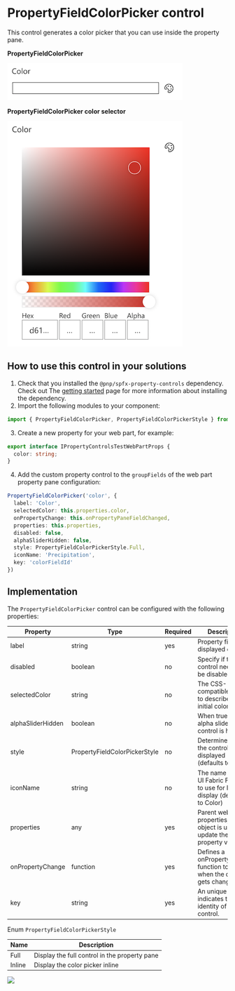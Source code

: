 # PropertyFieldColorPicker control

This control generates a color picker that you can use inside the property pane.

**PropertyFieldColorPicker**

![Color picker initial](../assets/colorpicker-initial.png)

**PropertyFieldColorPicker color selector**

![Color picker select color](../assets/colorpicker-selector.png)

## How to use this control in your solutions

1. Check that you installed the `@pnp/spfx-property-controls` dependency. Check out The [getting started](../#getting-started) page for more information about installing the dependency.
2. Import the following modules to your component:

```TypeScript
import { PropertyFieldColorPicker, PropertyFieldColorPickerStyle } from '@pnp/spfx-property-controls/lib/PropertyFieldColorPicker';
```

3. Create a new property for your web part, for example:

```TypeScript
export interface IPropertyControlsTestWebPartProps {
  color: string;
}
```

4. Add the custom property control to the `groupFields` of the web part property pane configuration:

```TypeScript
PropertyFieldColorPicker('color', {
  label: 'Color',
  selectedColor: this.properties.color,
  onPropertyChange: this.onPropertyPaneFieldChanged,
  properties: this.properties,
  disabled: false,
  alphaSliderHidden: false,
  style: PropertyFieldColorPickerStyle.Full,
  iconName: 'Precipitation',
  key: 'colorFieldId'
})
```

## Implementation

The `PropertyFieldColorPicker` control can be configured with the following properties:

| Property | Type | Required | Description |
| ---- | ---- | ---- | ---- |
| label | string | yes | Property field label displayed on top. |
| disabled | boolean | no | Specify if the control needs to be disabled. |
| selectedColor | string | no | The CSS-compatible string to describe the initial color |
| alphaSliderHidden | boolean | no | When true, the alpha slider control is hidden |
| style | PropertyFieldColorPickerStyle | no | Determines how the control is displayed (defaults to inline) |
| iconName | string | no | The name of the UI Fabric Font Icon to use for Inline display (defaults to Color) |
| properties | any | yes | Parent web part properties, this object is use to update the property value.  |
| onPropertyChange | function | yes | Defines a onPropertyChange function to raise when the date gets changed. |
| key | string | yes | An unique key that indicates the identity of this control. |

Enum `PropertyFieldColorPickerStyle`

| Name | Description |
| ---- | ---- |
| Full | Display the full control in the property pane |
| Inline | Display the color picker inline |

![](https://telemetry.sharepointpnp.com/sp-dev-fx-property-controls/wiki/PropertyFieldColorPicker)
